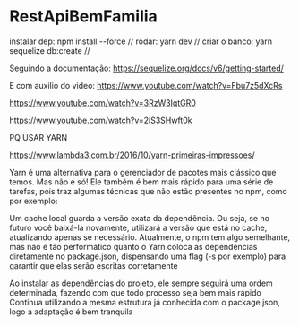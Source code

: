 # RestApiBemFamilia

instalar dep: npm install --force //
rodar: yarn dev //
criar o banco: yarn sequelize db:create //

Seguindo a documentação: https://sequelize.org/docs/v6/getting-started/

E com auxilio do video: https://www.youtube.com/watch?v=Fbu7z5dXcRs

https://www.youtube.com/watch?v=3RzW3IqtGR0

https://www.youtube.com/watch?v=2iS3SHwft0k

PQ USAR YARN 

https://www.lambda3.com.br/2016/10/yarn-primeiras-impressoes/

Yarn é uma alternativa para o gerenciador de pacotes mais clássico que temos. Mas não é só! Ele também é bem mais rápido para uma série de tarefas, pois traz algumas técnicas que não estão presentes no npm, como por exemplo:

Um cache local guarda a versão exata da dependência. 
Ou seja, se no futuro você baixá-la novamente, utilizará a versão que está no cache, atualizando apenas se necessário. 
Atualmente, o npm tem algo semelhante, mas não é tão performático quanto o Yarn coloca as dependências diretamente no package.json, dispensando uma flag (-s por exemplo) para garantir que elas serão escritas corretamente
<div/>
Ao instalar as dependências do projeto, ele sempre seguirá uma ordem determinada, fazendo com que todo processo seja bem mais rápido
Continua utilizando a mesma estrutura já conhecida com o package.json, logo a adaptação é bem tranquila
